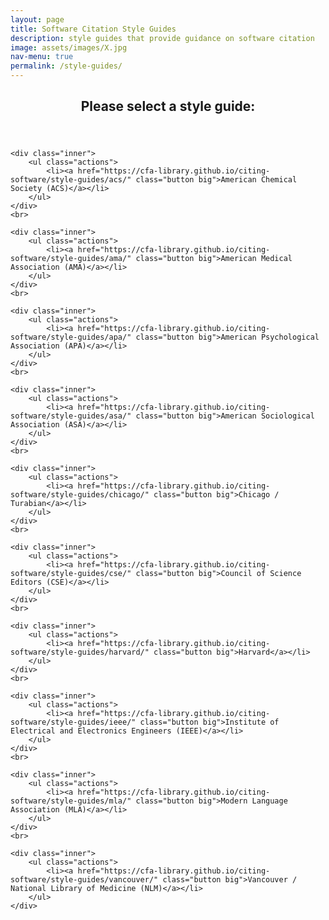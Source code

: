 ```yaml
---
layout: page
title: Software Citation Style Guides
description: style guides that provide guidance on software citation
image: assets/images/X.jpg
nav-menu: true
permalink: /style-guides/
---
```

<!-- Main -->
<div id="main" class="alt">

<!-- One -->
<section id="one">
	<div class="inner">
		<header class="major">
			<h1>Please select a style guide:</h1>
		</header>

<!-- Content -->
<div class="row">
	
	<div class="inner">
		<ul class="actions">
			<li><a href="https://cfa-library.github.io/citing-software/style-guides/acs/" class="button big">American Chemical Society (ACS)</a></li>
		</ul>
	</div>
	<br>

	<div class="inner">
		<ul class="actions">
			<li><a href="https://cfa-library.github.io/citing-software/style-guides/ama/" class="button big">American Medical Association (AMA)</a></li>
		</ul>
	</div>
	<br>

	<div class="inner">
		<ul class="actions">
			<li><a href="https://cfa-library.github.io/citing-software/style-guides/apa/" class="button big">American Psychological Association (APA)</a></li>
		</ul>
	</div>
	<br>

	<div class="inner">
		<ul class="actions">
			<li><a href="https://cfa-library.github.io/citing-software/style-guides/asa/" class="button big">American Sociological Association (ASA)</a></li>
		</ul>
	</div>
	<br>

	<div class="inner">
		<ul class="actions">
			<li><a href="https://cfa-library.github.io/citing-software/style-guides/chicago/" class="button big">Chicago / Turabian</a></li>
		</ul>
	</div>
	<br>

	<div class="inner">
		<ul class="actions">
			<li><a href="https://cfa-library.github.io/citing-software/style-guides/cse/" class="button big">Council of Science Editors (CSE)</a></li>
		</ul>
	</div>
	<br>
  
 	<div class="inner">
		<ul class="actions">
			<li><a href="https://cfa-library.github.io/citing-software/style-guides/harvard/" class="button big">Harvard</a></li>
		</ul>
	</div>
	<br>

 	<div class="inner">
		<ul class="actions">
			<li><a href="https://cfa-library.github.io/citing-software/style-guides/ieee/" class="button big">Institute of Electrical and Electronics Engineers (IEEE)</a></li>
		</ul>
	</div>
	<br>
    
   	<div class="inner">
		<ul class="actions">
			<li><a href="https://cfa-library.github.io/citing-software/style-guides/mla/" class="button big">Modern Language Association (MLA)</a></li>
		</ul>
	</div>
	<br>

   	<div class="inner">
		<ul class="actions">
			<li><a href="https://cfa-library.github.io/citing-software/style-guides/vancouver/" class="button big">Vancouver / National Library of Medicine (NLM)</a></li>
		</ul>
	</div>
</div>  
